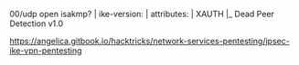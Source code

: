 
00/udp open  isakmp?
| ike-version: 
|   attributes: 
|     XAUTH
|_    Dead Peer Detection v1.0

https://angelica.gitbook.io/hacktricks/network-services-pentesting/ipsec-ike-vpn-pentesting